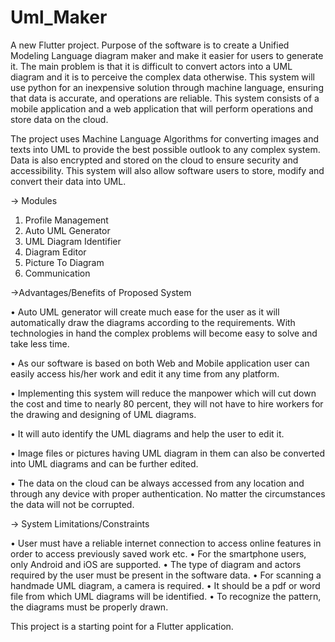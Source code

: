# Uml_Maker

A new Flutter project.
Purpose of the software is to create a Unified Modeling Language diagram maker and make it easier for users to generate it. The main problem is that it is difficult to convert actors into a UML diagram and it is to perceive the complex data otherwise. This system will use python for an inexpensive solution through machine language, ensuring that data is accurate, and operations are reliable. This system consists of a mobile application and a web application that will perform operations and store data on the cloud.

The project uses Machine Language Algorithms for converting images and texts into UML to provide the best possible outlook to any complex system. Data is also encrypted and stored on the cloud to ensure security and accessibility. This system will also allow software users to store, modify and convert their data into UML.

->	Modules

1.	Profile Management
2.	Auto UML Generator
3.	UML Diagram Identifier
4.	Diagram Editor
5.	Picture To Diagram
6.	Communication

->Advantages/Benefits of Proposed System

•	Auto UML generator will create much ease for the user as it will automatically draw the diagrams according to the requirements. With technologies in hand the complex problems will become easy to solve and take less time.

•	As our software is based on both Web and Mobile application user can easily access his/her work and edit it any time from any platform.

•	Implementing this system will reduce the manpower which will cut down the cost and time to nearly 80 percent, they will not have to hire workers for the drawing and designing of UML diagrams.

•	It will auto identify the UML diagrams and help the user to edit it.

•	Image files or pictures having UML diagram in them can also be converted into UML diagrams and can be further edited.

•	The data on the cloud can be always accessed from any location and through any device with proper authentication. No matter the circumstances the data will not be corrupted.


->	System Limitations/Constraints

•	User must have a reliable internet connection to access online features in order to access previously saved work etc.
•	For the smartphone users, only Android and iOS are supported.
•	The type of diagram and actors required by the user must be present in the software data.
•	For scanning a handmade UML diagram, a camera is required.
•	It should be a pdf or word file from which UML diagrams will be identified.
•	To recognize the pattern, the diagrams must be properly drawn.

This project is a starting point for a Flutter application.
